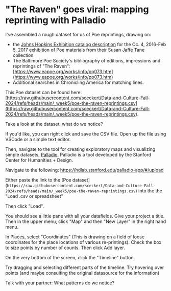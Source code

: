 # "The Raven" goes viral: mapping reprinting with Palladio


I've assembled a rough dataset for us of Poe reprintings, drawing on:

+ the [Johns Hopkins Exhibition catalog description](https://exhibits.library.jhu.edu/exhibits/show/enigmatic-edgar/master-of-variety/the-raven) for the Oc. 4, 2016-Feb 5, 2017 exhibition of Poe materials from their Susan Jaffe Tane collection
+ The Baltimore Poe Society's bibliography of editions, impressions and reprintings of "The Raven": [https://www.eapoe.org/works/info/pp073.htm](https://www.eapoe.org/works/info/pp073.htm)
+ Additional searches in Chronicling America for matching lines.

This Poe dataset can be found here: [https://raw.githubusercontent.com/sceckert/Data-and-Culture-Fall-2024/refs/heads/main/_week5/poe-the-raven-reprintings.csv](https://raw.githubusercontent.com/sceckert/Data-and-Culture-Fall-2024/refs/heads/main/_week5/poe-the-raven-reprintings.csv).

Take a look at the dataset: what do we notice?

If you'd like, you can right click and save the CSV file. Open up the file using VSCode or a simple text editor. 

Then, navigate to the tool for creating exploratory maps and visualizing simple datasets, [Palladio](https://hdlab.stanford.edu/palladio-app/). Palladio is a tool developed by the Stanford Center for Humanities + Design. 

Navigate to the following: https://hdlab.stanford.edu/palladio-app/#/upload

Either paste the link to the [Poe dataset] (`https://raw.githubusercontent.com/sceckert/Data-and-Culture-Fall-2024/refs/heads/main/_week5/poe-the-raven-reprintings.csv`) into the the "Load .csv or spreadsheet"

Then click "Load".

You should see a little pane with all your datafields. Give your project a title. Then in the upper menu, click "Map" and then "New Layer" in the right hand menu.

In Places, select "Coordinates" (This is drawing on a field of loose coordinates for the place locations of various re-printings). Check the box to size points by number of counts. Then click Add layer.

On the very bottom of the screen, click the "Timeline" button.

Try dragging and selecting different parts of the timeline. Try hovering over points (and maybe consulting the original datasource for the information)

Talk with your partner: What patterns do we notice?